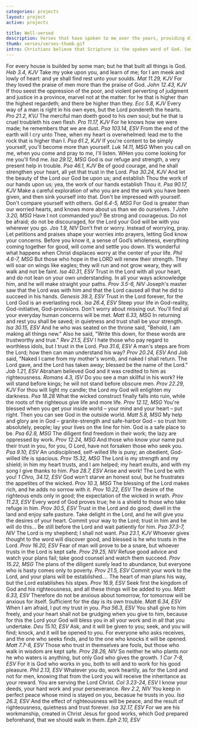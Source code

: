 ```yaml
---
categories: projects
layout: project
active: projects

title: Well-versed
description: Verses that have spoken to me over the years, providing direction and comfort when I needed it.
thumb: verses/verses-thumb.gif
intro: Christians believe that Scripture is the spoken word of God. Some take this more literally, others more figuratively. I'm somewhere in the middle. Here are verses that have spoken to me over the years, explaining the world and providing direction and comfort when I needed it.
---
```


<p class="verse-list">
  <span>For every house is builded by some man; but he that built all things is God. <cite>Heb 3.4, KJV</cite></span>
  <span>Take my yoke upon you, and learn of me; for I am meek and lowly of heart: and ye shall find rest unto your soulds. <cite>Mat 11.29, KJV</cite></span>
  <span>For they loved the praise of men more than the praise of God. <cite>John 12.43, KJV</cite></span>
  <span>If thou seest the oppression of the poor, and violent perverting of judgment and justice in a province, marvel not at the matter: for he that is higher than the highest regardeth; and there be higher than they. <cite>Ecc 5.8, KJV</cite></span>
  <span>Every way of a man is right in his own eyes, but the Lord pondereth the hearts. <cite>Pro 21.2, KVJ</cite></span>
  <span>The merciful man doeth good to his own soul; but he that is cruel troubleth his own flesh. <cite>Pro 11.17, KJV</cite></span>
  <span>For he knows how we were made; he remembers that we are dust. <cite> Psa 103.14, ESV</cite></span>
  <span>From the end of the earth will I cry unto Thee, when my heart is overwhelmed: lead me to the rock that is higher than I. <cite>Psa 61.2, KJV</cite></span>
  <span>If you're content to be simply yourself, you'll become more than yourself. <cite>Luk 14.11, MSG</cite></span>
  <span>When you call on me, when you come and pray to me, I'll listen. WHen you come looking for me you'll find me. <cite>Isa 29.12, MSG</cite></span>
  <span>God is our refuge and strength, a very present help in trouble. <cite>Psa 46.1, KJV</cite></span>
  <span>Be of good courage, and he shall strengthen your heart, all yet that trust in the Lord. <cite>Psa 30.24, KJV</cite></span>
  <span>And let the beauty of the Lord our God be upon us; and establish Thou the work of our hands upon us; yea, the work of our hands establish Thou it. <cite>Psa 90.17, KJV</cite></span>
  <span>Make a careful exploration of who you are and the work you have been given, and then sink yourself into that. Don't be impressed with yourself. Don't compare yourself with others. <cite>Gal 6.4-5, MSG</cite></span>
  <span> <cite></cite></span>
  <span>For God is greater than our worried hearts, and knows more about us than we do ourselves. <cite>1 John 3.20, MSG</cite></span>
  <span>Have I not commanded you? Be strong and courageous. Do not be afraid; do not be discouraged, for the Lord your God will be with you wherever you go. <cite>Jos 1.9, NIV</cite></span>
  <span>Don’t fret or worry. Instead of worrying, pray. Let petitions and praises shape your worries into prayers, letting God know your concerns. Before you know it, a sense of God’s wholeness, everything coming together for good, will come and settle you down. It’s wonderful what happens when Christ displaces worry at the center of your life. <cite>Phil 4.6-7, MSG</cite> </span>
  <span>But those who hope in the LORD will renew their strength. They will soar on wings like eagles; they will run and not grow weary, they will walk and not be faint. <cite>Isa 40.31, ESV</cite></span>
  <span>Trust in the Lord with all your heart, and do not lean on your own understanding. In all your ways acknowledge him, and he will make straight your paths. <cite>Prov 3.5-6, NIV</cite></span>
  <span>Joseph's master saw that the Lord was with him and that the Lord caused all that he did to succeed in his hands. <cite>Genesis 39.3, ESV</cite></span>
  <span>Trust in the Lord forever, for the Lord God is an everlasting rock. <cite>Isa 26.4, ESV</cite></span>
  <span>Steep your life in God-reality, God-initiative, God-provisions. Don't worry about missing out. You'll find all your everyday human concerns will be met. <cite>Matt 6.33, MSG</cite></span>
  <span>In returning and rest you shall be saved; in quietness and trust shall be your strength. <cite>Isa 30.15, ESV</cite></span>
  <span>And he who was seated on the throne said, "Behold, I am making all things new." Also he said, "Write this down, for these words are trustworthy and true." <cite>Rev 21.5, ESV</cite></span>
  <span>I hate those who pay regard to worthless idols, but I trust in the Lord. <cite>Psa 31.6, ESV</cite></span>
  <span>A man's steps are from the Lord; how then can man understand his way? <cite>Prov 20.24, ESV</cite></span>
  <span>And Job said, "Naked I came from my mother's womb, and naked I shall return. The Lord gave, and the Lord has taken away; blessed be the name of the Lord." <cite>Job 1.21, ESV</cite></span>
  <span>Abraham believed God and it was credited to him as righteousness. <cite>Romans 4.3, ISV</cite></span>
  <span>Do you see a man skillful in his work? He will stand before kings; he will not stand before obscure men. <cite>Prov 22.29, KJV</cite></span>
  <span>For thou wilt light my candle; the Lord my God will enlighten my darkness. <cite>Psa 18.28</cite></span>
  <span>What the wicked construct finally falls into ruin, while the roots of the righteous give life and more life. <cite>Prov 12.12, MSG</cite></span>
   <span>You're blessed when you get your inside world – your mind and your heart – put right. Then you can see God in the outside world. <cite>Matt 5.8, MSG</cite></span>
  <span>My help and glory are in God – granite-strength and safe-harbor God – so trust him absolutely, people; lay your lives on the line for him. God is a safe place to be. <cite>Psa 62.8, MSG</cite></span>
  <span>The diligent find freedom in their work; the lazy are oppressed by work. <cite>Prov 12.24, MSG</cite></span>
  <span>And those who know your name put their trust in you, for you, O Lord, have not forsaken those who seek you. <cite>Psa 9.10, ESV</cite></span>
  <span>An undisciplined, self-willed life is puny; an obedient, God-willed life is spacious. <cite>Prov 15.32, MSG</cite></span>
  <span>The Lord is my strength and my shield; in him my heart trusts, and I am helped; my heart exults, and with my song I give thanks to him. <cite>Psa 28.7, ESV</cite></span>
  <span>Arise and work! The Lord be with you! <cite>1 Chro, 34.12, ESV</cite></span>
  <span>God won't starve an honest soul, but he frustrates the appetites of the wicked. <cite>Prov 10.3, MSG</cite></span>
  <span>The blessing of the Lord makes rich, and he adds no sorrow with it. <cite>Prov 10.22, ESV</cite></span>
  <span>The desire of the righteous ends only in good; the expectation of the wicked in wrath. <cite>Prov 11.23, ESV</cite></span>
  <span>Every word of God proves true; he is a shield to those who take refuge in him. <cite>Prov 30.5, ESV</cite></span>
	<span>Trust in the Lord and do good; dwell in the land and enjoy safe pasture. Take delight in the Lord, and he will give you the desires of your heart. Commit your way to the Lord; trust in him and he will do this... Be still before the Lord and wait patiently for him. <cite>Psa 37.3-7, NIV</cite></span>
  <span>The Lord is my shepherd; I shall not want. <cite>Psa 23.1, KJV</cite></span>
  <span>Whoever gives thought to the word will discover good, and blessed is he who trusts in the Lord. <cite>Prov 16.20, ESV</cite></span>
  <span>Fear of man will prove to be a snare, but whoever trusts in the Lord is kept safe. <cite>Prov 29.25, NIV</cite></span>
  <span>Refuse good advice and watch your plans fail; take good counsel and watch them succeed. <cite>Prov 15.22, MSG</cite></span>
  <span>The plans of the diligent surely lead to abundance, but everyone who is hasty comes only to poverty. <cite>Prov 21.5, ESV</cite></span>
  <span>Commit your work to the Lord, and your plans will be established.... The heart of man plans his way, but the Lord establishes his stpes. <cite>Prov 16.9, ESV</cite></span>
  <span>Seek first the kingdom of God and his righteousness, and all these things will be added to you. <cite>Matt 6.33, ESV</cite></span>
  <span>Therefore do not be anxious about tomorrow, for tomorrow will be anxious for itself. Sufficient for the day is its own trouble. <cite>Matt 6.34, ESV</cite></span>
  <span>When I am afraid, I put my trust in you. <cite>Psa 56.3, ESV</cite></span>
  <span>You shall give to him freely, and your heart shall not be grudging when you give to him, because for this the Lord your God will bless you in all your work and in all that you undertake. <cite>Deu 15.10, ESV</cite></span>
  <span>Ask, and it will be given to you; seek, and you will find; knock, and it will be opened to you. For everyone who asks receives, and the one who seeks finds, and to the one who knocks it will be opened. <cite>Matt 7.7-8, ESV</cite></span>
  <span>Those who trust in themselves are fools, but those who walk in wisdom are kept safe. <cite> Prov 28.26, NIV</cite></span>
  <span>So neither he who plants nor he who waters is anything, but only God who gives the growth. <cite>1 Cor 7-8, ESV</cite></span>
  <span>For it is God who works in you, both to will and to work for his good pleasure. <cite>Phil 2.13, ESV</cite></span>
  <span>Whatever you do, work heartily, as for the Lord and not for men, knowing that from the Lord you will receive the inheritance as your reward. You are serving the Lord Christ. <cite>Col 3.23-24, ESV</cite></span>
  <span>I know your deeds, your hard work and your perseverance. <cite>Rev 2.2, NIV</cite></span>
  <span>You keep in perfect peace whose mind is stayed on you, becasue he trusts in you. <cite>Isa 26.3, ESV</cite></span>
  <span>And the effect of righteousness will be peace, and the result of righteousness, quietness and trust forever. <cite>Isa 32.17, ESV</cite></span>
  <span>For we are his workmanship, created in Christ Jesus for good works, which God prepared beforehand, that we should walk in them. <cite>Eph 2.10, ESV</cite></span>
  <span> <cite></cite></span>
</p>
